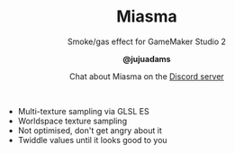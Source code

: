 <h1 align="center">Miasma</h1>

<p align="center">Smoke/gas effect for GameMaker Studio 2</p>

<p align="center"><b>@jujuadams</b></p>

<p align="center">Chat about Miasma on the <a href="https://discord.gg/8krYCqr">Discord server</a></p>

&nbsp;

- Multi-texture sampling via GLSL ES
- Worldspace texture sampling
- Not optimised, don't get angry about it
- Twiddle values until it looks good to you
